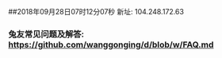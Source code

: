 ##2018年09月28日07时12分07秒 新址: 104.248.172.63
### 兔友常见问题及解答: https://github.com/wanggonging/d/blob/w/FAQ.md
